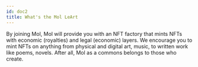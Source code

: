 ```yaml
---
id: doc2
title: What's the Mol LeArt
---
```


By joining Mol, Mol will provide you with an NFT factory that mints NFTs with economic (royalties) and legal (economic) layers. We encourage you to mint NFTs on anything from physical and digital art, music, to written work like poems, novels. After all, Mol as a commons belongs to those who create.
